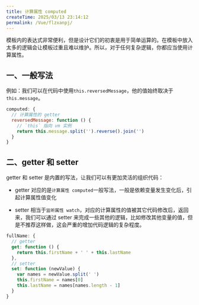 ```yaml
---
title: 计算属性 computed
createTime: 2025/03/13 23:14:12
permalink: /Vue/flzxanpj/
---
```


模板内的表达式非常便利，但是设计它们的初衷是用于简单运算的。在模板中放入太多的逻辑会让模板过重且难以维护。所以，对于任何复杂逻辑，你都应当使用计算属性。

## 一、一般写法

例如：我们可以在代码中使用`this.reversedMessage`，他的值始终取决于`this.message`。

```js
computed: {
  // 计算属性的 getter
  reversedMessage: function () {
    // `this` 指向 vm 实例
    return this.message.split('').reverse().join('')
  }
}
```

## 二、getter 和 setter

getter 和 setter 是内置的写法，让我们可以有更加灵活的组织代码：

- getter 对应的是`计算属性 computed`一般写法，一般是依赖变量发生变化后，引起计算属性值变化

- setter 相当于`监听属性 watch`，对应的计算属性的值被其它代码修改后，返回来，我们可以通过 setter 来完成一些其他的逻辑，比如修改其他变量的值，但是不推荐这样做，这会严重的增加代码逻辑的复杂程度。

```js
fullName: {
  // getter
  get: function () {
    return this.firstName + ' ' + this.lastName
  },
  // setter
  set: function (newValue) {
    var names = newValue.split(' ')
    this.firstName = names[0]
    this.lastName = names[names.length - 1]
  }
}
```
